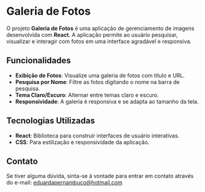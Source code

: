 # Galeria de Fotos

O projeto **Galeria de Fotos** é uma aplicação de gerenciamento de imagens desenvolvida com **React**. A aplicação permite ao usuário pesquisar, visualizar e interagir com fotos em uma interface agradável e responsiva. 

## Funcionalidades

- **Exibição de Fotos**: Visualize uma galeria de fotos com título e URL.
- **Pesquisa por Nome**: Filtre as fotos digitando o nome na barra de pesquisa.
- **Tema Claro/Escuro**: Alternar entre temas claro e escuro.
- **Responsividade**: A galeria é responsiva e se adapta ao tamanho da tela.

## Tecnologias Utilizadas

- **React**: Biblioteca para construir interfaces de usuário interativas.
- **CSS**: Para estilização e responsividade da aplicação.

## Contato
Se tiver alguma dúvida, sinta-se à vontade para entrar em contato através do e-mail: eduardapernambuco@hotmail.com
